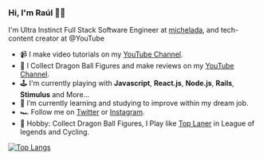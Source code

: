 ### Hi, I'm Raúl 👋🏼

I'm Ultra Instinct Full Stack Software Engineer at [michelada](https://twitter.com/micheladaio), and tech-content creator at @YouTube

- 📹  I make video tutorials on my [YouTube Channel](https://www.youtube.com/channel/UC07xim4Gg8kOk3uZwMrGNeQ).
- 🐉  I Collect Dragon Ball Figures and make reviews on my [YouTube Channel](https://www.youtube.com/channel/UCzObQlzmFOSPIsUiiL7-RYg).
- 🕹️  I'm currently playing with **Javascript**, **React.js**, **Node.js**, **Rails**, **Stimulus** and More...
- 🌱  I’m currently learning and studying to improve within my dream job.
- 🏎️  Follow me on [Twitter](https://twitter.com/ZRaulPalacios) or [Instagram](https://www.instagram.com/raul_palacioz).
- 👾  Hobby: Collect Dragon Ball Figures, I Play like [Top Laner](https://lan.op.gg/summoner/userName=ElGalloPalacios) in League of legends and Cycling.

[![Top Langs](https://github-readme-stats.vercel.app/api/top-langs/?username=rulpalacios&layout=compact)](https://github.com/anuraghazra/github-readme-stats)


